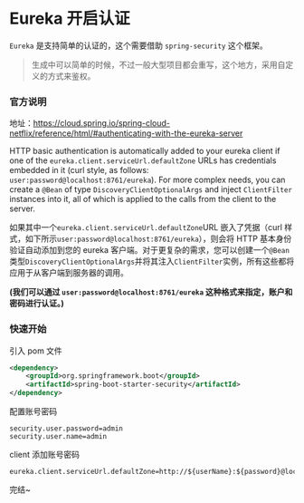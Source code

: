 # Eureka 开启认证

`Eureka` 是支持简单的认证的，这个需要借助 `spring-security` 这个框架。

> 生成中可以简单的时候，不过一般大型项目都会重写，这个地方，采用自定义的方式来鉴权。

### 官方说明

地址：https://cloud.spring.io/spring-cloud-netflix/reference/html/#authenticating-with-the-eureka-server

HTTP basic authentication is automatically added to your eureka client if one of the `eureka.client.serviceUrl.defaultZone` URLs has credentials embedded in it (curl style, as follows: `user:password@localhost:8761/eureka`). For more complex needs, you can create a `@Bean` of type `DiscoveryClientOptionalArgs` and inject `ClientFilter` instances into it, all of which is applied to the calls from the client to the server.

如果其中一个`eureka.client.serviceUrl.defaultZone`URL 嵌入了凭据（curl 样式，如下所示`user:password@localhost:8761/eureka`），则会将 HTTP 基本身份验证自动添加到您的 eureka 客户端。对于更复杂的需求，您可以创建一个`@Bean`类型`DiscoveryClientOptionalArgs`并将其注入`ClientFilter`实例，所有这些都将应用于从客户端到服务器的调用。

**(我们可以通过 `user:password@localhost:8761/eureka` 这种格式来指定，账户和密码进行认证。)**

### 快速开始

引入 pom 文件

```xml
<dependency>
    <groupId>org.springframework.boot</groupId>
    <artifactId>spring-boot-starter-security</artifactId>
</dependency>
```

配置账号密码

```properties
security.user.password=admin
security.user.name=admin
```

client 添加账号密码

```properties
eureka.client.serviceUrl.defaultZone=http://${userName}:${password}@localhost:1111/eureka/
```

完结~
